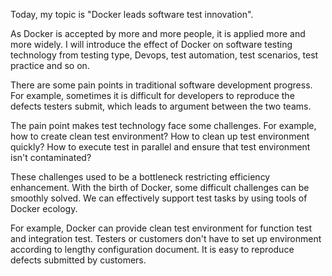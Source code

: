 Today, my topic is "Docker leads software test innovation".

As Docker is accepted by more and more people, it is applied more and more widely. I will introduce the effect of Docker on software testing technology from testing type, Devops, test automation, test scenarios, test practice and so on.

There are some pain points in traditional software development progress. For example, sometimes it is difficult for developers to reproduce the defects testers submit, which leads to argument between the two teams.

The pain point makes test technology face some challenges. For example, how to create clean test environment? How to clean up test environment quickly? How to execute test in parallel and ensure that test environment isn't contaminated?

These challenges used to be a bottleneck restricting efficiency enhancement. With the birth of Docker, some difficult challenges can be smoothly solved. We can effectively support test tasks by using tools of Docker ecology. 

For example, Docker can provide clean test environment for function test and integration test. Testers or customers don't have to set up environment according to lengthy configuration document. It is easy to reproduce defects submitted by customers.
